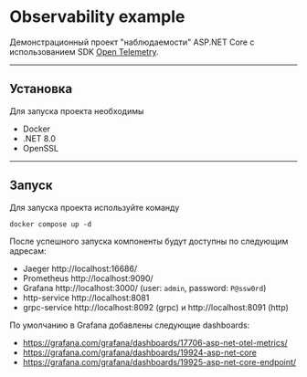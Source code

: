 # Observability example

Демонстрационный проект "наблюдаемости" ASP.NET Core с использованием SDK [Open Telemetry](https://opentelemetry.io/).

___

## Установка
Для запуска проекта необходимы   
- Docker
- .NET 8.0
- OpenSSL

___

## Запуск
Для запуска проекта используйте команду
```shell
docker compose up -d
```

После успешного запуска компоненты будут доступны по следующим адресам:
* Jaeger http://localhost:16686/
* Prometheus http://localhost:9090/
* Grafana http://localhost:3000/ (user: `admin`, password: `P@ssw0rd`)
* http-service http://localhost:8081
* grpc-service http://localhost:8092 (grpc) и http://localhost:8091 (http)


По умолчанию в Grafana добавлены следующие dashboards:
* https://grafana.com/grafana/dashboards/17706-asp-net-otel-metrics/
* https://grafana.com/grafana/dashboards/19924-asp-net-core
* https://grafana.com/grafana/dashboards/19925-asp-net-core-endpoint/
